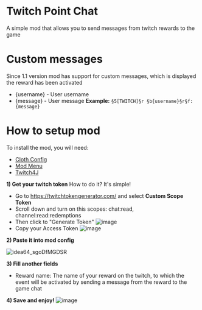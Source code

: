 # Twitch Point Chat
 A simple mod that allows you to send messages from twitch rewards to the game

# Custom messages
Since 1.1 version mod has support for custom messages, which is displayed the reward has been activated
- {username} - User username
- {message} - User message
**Example:**
`§5[TWITCH]§r §b{username}§r§f: {message}`

# How to setup mod
To install the mod, you will need:
- [Cloth Config](https://modrinth.com/mod/cloth-config)
- [Mod Menu](https://modrinth.com/mod/modmenu)
- [Twitch4J](https://modrinth.com/mod/twitch4j)

**1) Get your twitch token**
How to do it? It's simple!
- Go to https://twitchtokengenerator.com/ and select **Custom Scope Token**
- Scroll down and turn on this scopes: chat:read, channel:read:redemptions
- Then click to "Generate Token"
![image](https://github.com/user-attachments/assets/8ad8fcf7-b08e-41ad-b921-4c9d9ab494c1)
- Copy your Access Token
![image](https://github.com/user-attachments/assets/58738bd1-2747-4f7b-87e2-e7e2ec9f64f8)

**2) Paste it into mod config**

![idea64_sgoDfMGDSR](https://github.com/user-attachments/assets/fa546a8b-7862-4140-bc83-39e3aea0e2e0)


**3) Fill another fields**
- Reward name:
The name of your reward on the twitch, to which the event will be activated by sending a message from the reward to the game chat

**4) Save and enjoy!**
![image](https://github.com/user-attachments/assets/27b9180b-7bbd-484c-8f3f-96dd0e0cef43)




